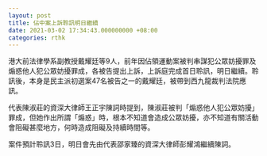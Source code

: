 ```yaml
---
layout: post
title: 佔中案上訴聆訊明日繼續
date: 2021-03-02 17:34:43.000000000 +08:00
categories: rthk
---
```


港大前法律學系副教授戴耀廷等9人，前年因佔領運動案被判串謀犯公眾妨擾罪及煽惑他人犯公眾妨擾罪成，各被告提出上訴，上訴庭完成首日聆訊，明日繼續。聆訊後，本身是民主派初選案47名被告之一的戴耀廷，被帶到西九龍裁判法院應訊。

代表陳淑莊的資深大律師王正宇陳詞時提到，陳淑莊被判「煽惑他人犯公眾妨擾」罪成，但她作出所謂「煽惑」時，根本不知道會造成公眾妨擾，亦不知道有關活動會阻礙甚麼地方，何時造成阻礙及持續時間等。

案件預計聆訊3日，明日會先由代表邵家臻的資深大律師彭耀鴻繼續陳詞。
